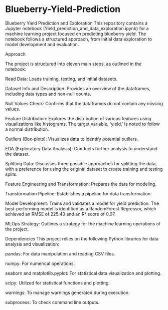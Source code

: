 # Blueberry-Yield-Prediction

Blueberry Yield Prediction and Exploration
This repository contains a Jupyter notebook (Yield_prediction_and_data_exploration.ipynb) for a machine learning project focused on predicting blueberry yield. The notebook follows a structured approach, from initial data exploration to model development and evaluation.

Approach

The project is structured into eleven main steps, as outlined in the notebook:

Read Data: Loads training, testing, and initial datasets.

Dataset Info and Description: Provides an overview of the dataframes, including data types and non-null counts.

Null Values Check: Confirms that the dataframes do not contain any missing values.

Feature Distribution: Explores the distribution of various features using visualizations like histograms. The target variable, 'yield,' is noted to follow a normal distribution.

Outliers (Box-plots): Visualizes data to identify potential outliers.

EDA (Exploratory Data Analysis): Conducts further analysis to understand the dataset.

Splitting Data: Discusses three possible approaches for splitting the data, with a preference for using the original dataset to create training and testing splits.

Feature Engineering and Transformation: Prepares the data for modeling.

Transformation Pipeline: Establishes a pipeline for data transformation.

Model Development: Trains and validates a model for yield prediction. The best-performing model is identified as a RandomForest Regressor, which achieved an RMSE of 225.43 and an R² score of 0.97.

MLOps Strategy: Outlines a strategy for the machine learning operations of the project.

Dependencies
This project relies on the following Python libraries for data analysis and visualization:

pandas: For data manipulation and reading CSV files.

numpy: For numerical operations.

seaborn and matplotlib.pyplot: For statistical data visualization and plotting.

scipy: Utilized for statistical functions and plotting.

warnings: To manage warnings generated during execution.

subprocess: To check command line outputs.
